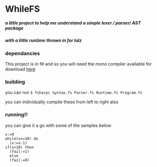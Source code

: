 # WhileFS
##### a little project to help me understand a simple lexer / parser/ AST package
##### with a little runtime thrown in for lulz

### dependancies
This project is in f# and so you will need the mono compiler available for download
[here](http://www.go-mono.com/mono-downloads/download.html)

### building
you can run `$ fsharpc Syntax.fs Parser.fs Runtime.fs Program.fs`

you can individually compile these from left to right also

### running!!
you can give it a go with some of the samples below

```
x:=0
while(x<=10) do
  (x:=x-1)
if(x<10) then
  (fail:=1)
  else
  (fail:=0)
```
